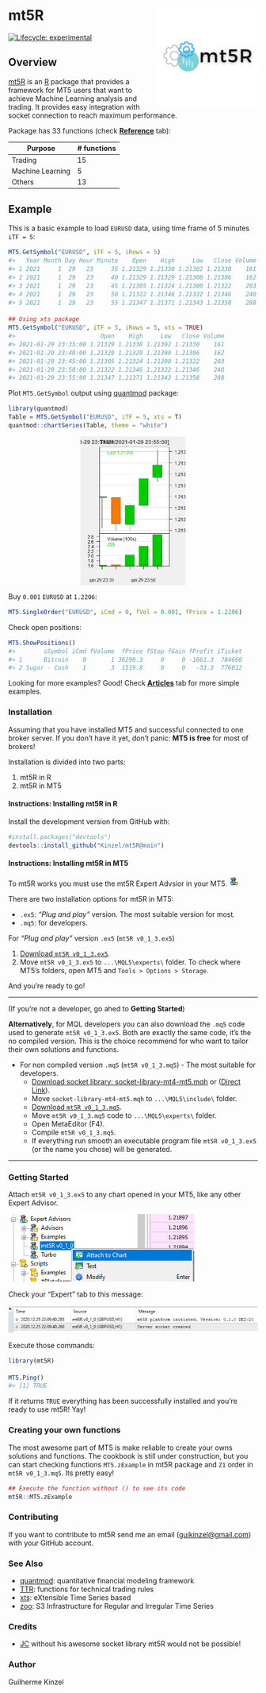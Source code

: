 
<!-- README.md is generated from README.Rmd. Please edit that file -->

# mt5R <img src='man/figures/logo.png' align="right" height="200" />

<!-- badges: start -->

[![Lifecycle:
experimental](https://img.shields.io/badge/lifecycle-experimental-orange.svg)](https://www.tidyverse.org/lifecycle/#experimental)
<!-- badges: end -->

## Overview

[mt5R](https://kinzel.github.io/mt5R/) is an
[R](https://www.r-project.org) package that provides a framework for MT5
users that want to achieve Machine Learning analysis and trading. It
provides easy integration with socket connection to reach maximum
performance.

Package has 33 functions (check
[**Reference**](https://kinzel.github.io/mt5R/reference/index.html)
tab):

| Purpose          | \# functions |
| ---------------- | ------------ |
| Trading          | 15           |
| Machine Learning | 5            |
| Others           | 13           |

## Example

This is a basic example to load `EURUSD` data, using time frame of 5
minutes `iTF = 5`:

``` r
MT5.GetSymbol("EURUSD", iTF = 5, iRows = 5)
#>   Year Month Day Hour Minute    Open    High     Low   Close Volume
#> 1 2021     1  29   23     35 1.21329 1.21330 1.21302 1.21330    161
#> 2 2021     1  29   23     40 1.21329 1.21329 1.21300 1.21306    162
#> 3 2021     1  29   23     45 1.21305 1.21324 1.21300 1.21322    203
#> 4 2021     1  29   23     50 1.21322 1.21346 1.21322 1.21346    240
#> 5 2021     1  29   23     55 1.21347 1.21371 1.21343 1.21358    288

## Using xts package
MT5.GetSymbol("EURUSD", iTF = 5, iRows = 5, xts = TRUE)
#>                        Open    High     Low   Close Volume
#> 2021-01-29 23:35:00 1.21329 1.21330 1.21302 1.21330    161
#> 2021-01-29 23:40:00 1.21329 1.21329 1.21300 1.21306    162
#> 2021-01-29 23:45:00 1.21305 1.21324 1.21300 1.21322    203
#> 2021-01-29 23:50:00 1.21322 1.21346 1.21322 1.21346    240
#> 2021-01-29 23:55:00 1.21347 1.21371 1.21343 1.21358    288
```

Plot `MT5.GetSymbol` output using
[quantmod](https://CRAN.R-project.org/package=quantmod) package:

``` r
library(quantmod)
Table = MT5.GetSymbol("EURUSD", iTF = 5, xts = T) 
quantmod::chartSeries(Table, theme = "white")
```

<!-- For some reason, the plot created in the chunk appears in .md but not in the site. Now using an image previously created -->

<center>

<img src='man/figures/chartseries.png' align="center" height="300" />

</center>

Buy `0.001` `EURUSD` at `1.2206`:

``` r
MT5.SingleOrder("EURUSD", iCmd = 0, fVol = 0.001, fPrice = 1.2206) 
```

Check open positions:

``` r
MT5.ShowPositions()
#>        sSymbol iCmd fVolume  fPrice fStop fGain fProfit iTicket
#> 1      Bitcoin    0       1 36290.3     0     0 -1661.3  784660
#> 2 Sugar - Cash    1       3  1519.8     0     0   -33.3  776012
```

Looking for more examples? Good\! Check
[**Articles**](https://kinzel.github.io/mt5R/articles/) tab for more
simple examples.

### Installation

Assuming that you have installed MT5 and successful connected to one
broker server. If you don’t have it yet, don’t panic: **MT5 is free**
for most of brokers\!

Installation is divided into two parts:

1.  mt5R in R
2.  mt5R in MT5

#### Instructions: Installing mt5R in R

Install the development version from GitHub with:

``` r
#install.packages("devtools")
devtools::install_github("Kinzel/mt5R@main") 
```

#### Instructions: Installing mt5R in MT5

To mt5R works you must use the mt5R Expert Advsior in your MT5.
<img src='man/figures/eaface.png'/>

There are two installation options for mt5R in MT5:

  - `.ex5`: *“Plug and play”* version. The most suitable version for
    most.
  - `.mq5`: for developers.

For *“Plug and play”* version `.ex5` (`mt5R v0_1_3.ex5`)

1.  [Download `mt5R
    v0_1_3.ex5`](https://github.com/Kinzel/mt5R/raw/main/MT5%20files/mt5R%20v0_1_3.ex5).
2.  Move `mt5R v0_1_3.ex5` to `...\MQL5\experts\` folder. To check where
    MT5’s folders, open MT5 and `Tools > Options > Storage`.

And you’re ready to go\!

-----

(If you’re not a developer, go ahed to **Getting Started**)

**Alternatively**, for MQL developers you can also download the `.mq5`
code used to generate `mt5R v0_1_3.ex5`. Both are exactly the same code,
it’s the no compiled version. This is the choice recommend for who want
to tailor their own solutions and functions.

  - For non compiled version `.mq5` (`mt5R v0_1_3.mq5`) - The most
    suitable for developers.
      - [Download socket library:
        socket-library-mt4-mt5.mqh](https://www.mql5.com/en/blogs/post/706665)
        or ([Direct
        Link](https://c.mql5.com/6/865/socket-library-mt4-mt5.mqh)).
      - Move `socket-library-mt4-mt5.mqh` to `...\MQL5\include\` folder.
      - [Download `mt5R
        v0_1_3.mq5`](https://github.com/Kinzel/mt5R/raw/main/MT5%20files/mt5R%20v0_1_3.mq5).
      - Move `mt5R v0_1_3.mq5` code to `...\MQL5\experts\` folder.
      - Open MetaEditor (F4).
      - Compile `mt5R v0_1_3.mq5`.
      - If everything run smooth an executable program file `mt5R
        v0_1_3.ex5` (or the name you chose) will be generated.

-----

### Getting Started

Attach `mt5R v0_1_3.ex5` to any chart opened in your MT5, like any other
Expert Advisor.

<img src='man/figures/attach.png'/>

Check your “Expert” tab to this message:

<img src='man/figures/workingmt5.png'/>

Execute those commands:

``` r
library(mt5R)

MT5.Ping()
#> [1] TRUE
```

If it returns `TRUE` everything has been successfully installed and
you’re ready to use mt5R\! Yay\!

### Creating your own functions

The most awesome part of MT5 is make reliable to create your owns
solutions and functions. The cookbook is still under construction, but
you can start checking functions `MT5.zExample` in mt5R package and `Z1`
order in `mt5R v0_1_3.mq5`. Its pretty easy\!

``` r
## Execute the function without () to see its code
mt5R::MT5.zExample
```

### Contributing

If you want to contribute to mt5R send me an email
(<guikinzel@gmail.com>) with your GitHub account.

### See Also

  - [quantmod](https://CRAN.R-project.org/package=quantmod):
    quantitative financial modeling framework
  - [TTR](https://CRAN.R-project.org/package=TTR): functions for
    technical trading rules
  - [xts](https://CRAN.R-project.org/package=xts): eXtensible Time
    Series based
  - [zoo](https://CRAN.R-project.org/package=zoo): S3 Infrastructure for
    Regular and Irregular Time Series

### Credits

  - [JC](https://www.mql5.com/en/users/jjc) without his awesome socket
    library mt5R would not be possible\!

### Author

Guilherme Kinzel

